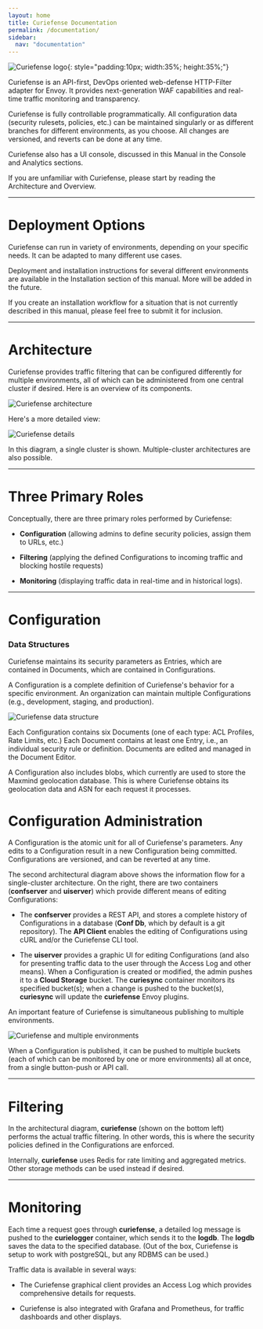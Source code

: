 ```yaml
---
layout: home
title: Curiefense Documentation
permalink: /documentation/
sidebar:
  nav: "documentation"
---
```


![Curiefense logo](/assets/images/9_open_icon.png "Curiefense logo"){: style="padding:10px; width:35%; height:35%;"}

Curiefense is an API-first, DevOps oriented web-defense HTTP-Filter adapter for Envoy. It provides next-generation WAF capabilities and real-time traffic monitoring and transparency.

Curiefense is fully controllable programmatically. All configuration data (security rulesets, policies, etc.) can be maintained singularly or as different branches for different environments, as you choose. All changes are versioned, and reverts can be done at any time.

Curiefense also has a UI console, discussed in this Manual in the Console and Analytics sections. 

If you are unfamiliar with Curiefense, please start by reading the Architecture and Overview.

---

# Deployment Options

Curiefense can run in variety of environments, depending on your specific needs. It can be adapted to many different use cases. 

Deployment and installation instructions for several different environments are available in the Installation section of this manual. More will be added in the future.

If you create an installation workflow for a situation that is not currently described in this manual, please feel free to submit it for inclusion.

---

# Architecture

Curiefense provides traffic filtering that can be configured differently for multiple environments, all of which can be administered from one central cluster if desired. Here is an overview of its components.

![Curiefense architecture](/documentation/images/Architecture.png "Curiefense architecture")

Here's a more detailed view:

![Curiefense details](/documentation/images/Architecture-details.png "Curiefense details")

In this diagram, a single cluster is shown. Multiple-cluster architectures are also possible.

---

# Three Primary Roles

Conceptually, there are three primary roles performed by Curiefense:

- **Configuration** (allowing admins to define security policies, assign them to URLs, etc.)

- **Filtering** (applying the defined Configurations to incoming traffic and blocking hostile requests)

- **Monitoring** (displaying traffic data in real-time and in historical logs).

---

# Configuration

### Data Structures

Curiefense maintains its security parameters as Entries, which are contained in Documents, which are contained in Configurations.

A Configuration is a complete definition of Curiefense's behavior for a specific environment. An organization can maintain multiple Configurations (e.g., development, staging, and production).

![Curiefense data structure](/documentation/images/Data-structure.png "Curiefense data structure")

Each Configuration contains six Documents (one of each type: ACL Profiles, Rate Limits, etc.) Each Document contains at least one Entry, i.e., an individual security rule or definition. Documents are edited and managed in the Document Editor.

A Configuration also includes blobs, which currently are used to store the Maxmind geolocation database. This is where Curiefense obtains its geolocation data and ASN for each request it processes.

# Configuration Administration

A Configuration is the atomic unit for all of Curiefense's parameters. Any edits to a Configuration result in a new Configuration being committed. Configurations are versioned, and can be reverted at any time.

The second architectural diagram above shows the information flow for a single-cluster architecture. On the right, there are two containers (**confserver** and **uiserver**) which provide different means of editing Configurations:

- The **confserver** provides a REST API, and stores a complete history of Configurations in a database (**Conf Db**, which by default is a git repository). The **API Client** enables the editing of Configurations using cURL and/or the Curiefense CLI tool. 

- The **uiserver** provides a graphic UI for editing Configurations (and also for presenting traffic data to the user through the Access Log and other means).
When a Configuration is created or modified, the admin pushes it to a **Cloud Storage** bucket. The **curiesync** container monitors its specified bucket(s); when a change is pushed to the bucket(s), **curiesync** will update the **curiefense** Envoy plugins.

An important feature of Curiefense is simultaneous publishing to multiple environments. 

![Curiefense and multiple environments](/documentation/images/Architecture-Multiple-buckets.png "Curiefense and multiple environments")

When a Configuration is published, it can be pushed to multiple buckets (each of which can be monitored by one or more environments) all at once, from a single button-push or API call.

---

# Filtering

In the architectural diagram, **curiefense** (shown on the bottom left) performs the actual traffic filtering. In other words, this is where the security policies defined in the Configurations are enforced.

Internally, **curiefense** uses Redis for rate limiting and aggregated metrics. Other storage methods can be used instead if desired.

---

# Monitoring

Each time a request goes through **curiefense**, a detailed log message is pushed to the **curielogger** container, which sends it to the **logdb**. The **logdb** saves the data to the specified database. (Out of the box, Curiefense is setup to work with postgreSQL, but any RDBMS can be used.)

Traffic data is available in several ways:

- The Curiefense graphical client provides an Access Log which provides comprehensive details for requests.

- Curiefense is also integrated with Grafana and Prometheus, for traffic dashboards and other displays.
